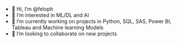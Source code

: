 - 👋 Hi, I’m @feloph
- 👀 I’m interested in ML/DL and AI
- 🌱 I’m currently working on projects in Python, SQL, SAS, Power BI, Tableau  and Machine learning Models
- 💞️ I’m looking to collaborate on new projects
